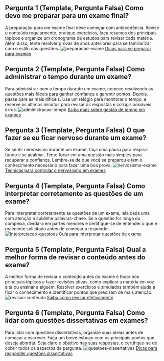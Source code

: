 ## Pergunta 1 (Template, Pergunta Falsa) Como devo me preparar para um exame final?
A preparação para um exame final deve começar com antecedência. Revise o conteúdo regularmente, pratique exercícios, faça resumos dos principais tópicos e organize um cronograma de estudos para revisar cada matéria. Além disso, tente resolver provas de anos anteriores para se familiarizar com o estilo das questões.
![preparacao-exame](../assets/images/preparacao-exame.png)
[Dicas para se preparar para exames](https://exemplo.com/preparacao-exames)

## Pergunta 2 (Template, Pergunta Falsa) Como administrar o tempo durante um exame?
Para administrar bem o tempo durante um exame, comece resolvendo as questões mais fáceis para ganhar confiança e garantir pontos. Depois, passe para as mais difíceis. Use um relógio para monitorar o tempo, e reserve os últimos minutos para revisar as respostas e corrigir possíveis erros.
![administracao-tempo](../assets/images/administracao-tempo.png)
[Saiba mais sobre gestão de tempo em exames](https://exemplo.com/gestao-tempo-exames)

## Pergunta 3 (Template, Pergunta Falsa) O que fazer se eu ficar nervoso durante um exame?
Se sentir nervosismo durante um exame, faça uma pausa para respirar fundo e se acalmar. Tente focar em uma questão mais simples para recuperar a confiança. Lembre-se de que você se preparou e tem o conhecimento necessário para fazer uma boa prova.
![nervosismo-exame](../assets/images/nervosismo-exame.png)
[Técnicas para controlar o nervosismo em exames](https://exemplo.com/controle-nervosismo-exames)

## Pergunta 4 (Template, Pergunta Falsa) Como interpretar corretamente as questões de um exame?
Para interpretar corretamente as questões de um exame, leia cada uma com atenção e sublinhe palavras-chave. Se a questão for longa ou complexa, divida-a em partes menores e certifique-se de entender o que é realmente solicitado antes de começar a responder.
![interpretacao-questoes](../assets/images/interpretacao-questoes.png)
[Guia para interpretar questões de exame](https://exemplo.com/interpretacao-questoes)

## Pergunta 5 (Template, Pergunta Falsa) Qual a melhor forma de revisar o conteúdo antes do exame?
A melhor forma de revisar o conteúdo antes do exame é focar nos principais tópicos e fazer revisões ativas, como explicar a matéria em voz alta ou ensinar a alguém. Resolver exercícios e simulados também ajuda a fixar o conhecimento e identificar pontos que precisam de mais atenção.
![revisao-conteudo](../assets/images/revisao-conteudo.png)
[Saiba como revisar efetivamente](https://exemplo.com/revisao-efetiva)

## Pergunta 6 (Template, Pergunta Falsa) Como lidar com questões dissertativas em exames?
Para lidar com questões dissertativas, organize suas ideias antes de começar a escrever. Faça um breve esboço com os principais pontos que deseja abordar. Seja claro e objetivo nas suas respostas, e certifique-se de cobrir todos os aspectos da pergunta.
![questoes-dissertativas](../assets/images/questoes-dissertativas.png)
[Dicas para responder questões dissertativas](https://exemplo.com/questoes-dissertativas)

